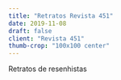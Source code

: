 ```yaml
---
title: "Retratos Revista 451"
date: 2019-11-08
draft: false
client: "Revista 451"
thumb-crop: "100x100 center"
---
```


Retratos de resenhistas

